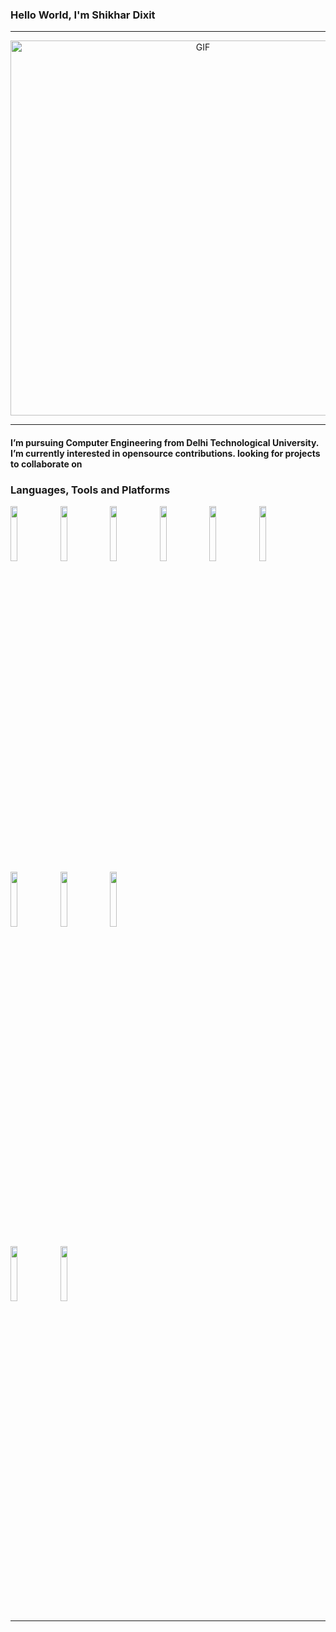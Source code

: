 ### Hello World, I'm Shikhar Dixit

-----

<p align="center">
<img alt="GIF" src="https://media.giphy.com/media/qgQUggAC3Pfv687qPC/giphy.gif" width = 600/>
</p>



-----
#### I’m pursuing Computer Engineering from Delhi Technological University. I’m currently interested in opensource contributions. looking for projects to collaborate on

### Languages, Tools and Platforms

<p>
  
  <code><img width="15%" src="https://www.vectorlogo.zone/logos/numpy/numpy-ar21.svg"></code>
 <code><img width="15%" src="https://www.vectorlogo.zone/logos/w3_html5/w3_html5-ar21.svg"></code>
 <code><img width="15%" src="https://www.vectorlogo.zone/logos/w3_css/w3_css-ar21.svg"></code>
  <code><img width="15%" src="https://www.vectorlogo.zone/logos/javascript/javascript-horizontal.svg"></code>
  <code><img width="15%" src="https://www.vectorlogo.zone/logos/getbootstrap/getbootstrap-ar21.svg"></code>
  <code><img width="15%" src="https://www.vectorlogo.zone/logos/jupyter/jupyter-ar21.svg"></code>
  <code><img width="15%" src="https://www.vectorlogo.zone/logos/mysql/mysql-ar21.svg"></code>
  <code><img width="15%" src="https://www.vectorlogo.zone/logos/git-scm/git-scm-ar21.svg"></code>
  <code><img width="15%" src="https://www.vectorlogo.zone/logos/reactjs/reactjs-ar21.svg"></code>

   <code><img width="15%" src="https://www.vectorlogo.zone/logos/nodejs/nodejs-ar21.svg"></code>
  <code><img width="15%" src="https://www.vectorlogo.zone/logos/mongodb/mongodb-ar21.svg"></code>
 
 
 -----
  
</p>


